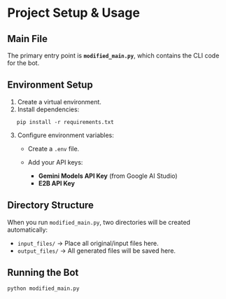 

# Project Setup & Usage

## Main File
The primary entry point is **`modified_main.py`**, which contains the CLI code for the bot.

## Environment Setup
1. Create a virtual environment.
2. Install dependencies:

```
   pip install -r requirements.txt
```

3. Configure environment variables:

   * Create a `.env` file.
   * Add your API keys:

     * **Gemini Models API Key** (from Google AI Studio)
     * **E2B API Key**

## Directory Structure

When you run `modified_main.py`, two directories will be created automatically:

* `input_files/` → Place all original/input files here.
* `output_files/` → All generated files will be saved here.

## Running the Bot

```bash
python modified_main.py
```




